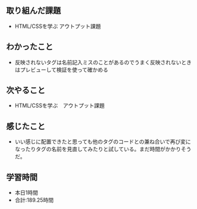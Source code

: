 ## 取り組んだ課題
- HTML/CSSを学ぶ アウトプット課題
## わかったこと
- 反映されないタグは名前記入ミスのことがあるのでうまく反映されないときはプレビューして検証を使って確かめる
## 次やること
- HTML/CSSを学ぶ　アウトプット課題
## 感じたこと
- いい感じに配置できたと思っても他のタグのコードとの兼ね合いで再び変になったりタグの名前を見直してみたりと試している。まだ時間がかかりそうだ。
## 学習時間　
- 本日1時間<br>
- 合計:189.25時間
